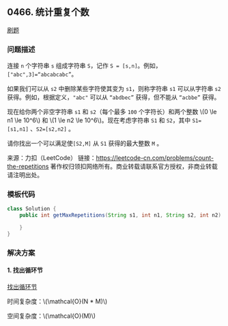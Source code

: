 <script src="https://cdn.bootcss.com/mathjax/2.7.7/MathJax.js?config=TeX-AMS-MML_HTMLorMML"></script>

## 0466. 统计重复个数

[刷题](qu0466/solu/Solution.java)

### 问题描述

连接 `n` 个字符串 `s` 组成字符串 `S`，记作 `S = [s,n]`。例如，`["abc",3]=“abcabcabc”`。

如果我们可以从 `s2` 中删除某些字符使其变为 `s1`，则称字符串 `s1` 可以从字符串 `s2` 获得。例如，根据定义，`"abc"` 可以从 `“abdbec”` 获得，但不能从 `“acbbe”` 获得。

现在给你两个非空字符串 `s1` 和 `s2`（每个最多 `100` 个字符长）和两个整数 \\(0 \le n1 \le 10^6\\) 和 \\(1 \le n2 \le 10^6\\)。现在考虑字符串 `S1` 和 `S2`，其中 `S1=[s1,n1]` 、`S2=[s2,n2]` 。

请你找出一个可以满足使`[S2,M]` 从 `S1` 获得的最大整数 `M` 。

来源：力扣（LeetCode）
链接：https://leetcode-cn.com/problems/count-the-repetitions
著作权归领扣网络所有。商业转载请联系官方授权，非商业转载请注明出处。

### 模板代码

``` java
class Solution {
    public int getMaxRepetitions(String s1, int n1, String s2, int n2) {

    }
}
```

### 解决方案

#### 1. 找出循环节

[找出循环节](qu0466/solu1/Solution.java)

时间复杂度：\\(\mathcal{O}(N * M)\\)

空间复杂度：\\(\mathcal{O}(M)\\)
